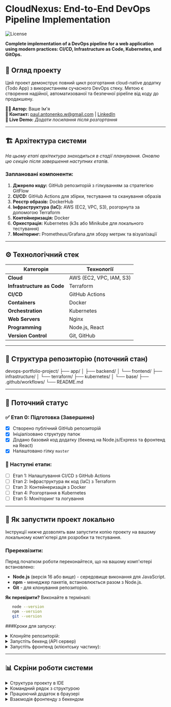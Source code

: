 # CloudNexus: End-to-End DevOps Pipeline Implementation

![License](https://img.shields.io/badge/License-MIT-green.svg?style=flat-square)

**Complete implementation of a DevOps pipeline for a web application using modern practices: CI/CD, Infrastructure as Code, Kubernetes, and GitOps.**

## 📖 Огляд проекту

Цей проект демонструє повний цикл розгортання cloud-native додатку (Todo App) з використанням сучасного DevOps стеку. Метою є створення надійної, автоматизованої та безпечної pipeline від коду до продакшену.

**👨‍💻 Автор:** Ваше Ім'я \
**📧 Контакт:** [paul.antonenko.w@gmail.com](paul.antonenko.w@gmail.com) | [LinkedIn](https://www.linkedin.com/in/pavlo-antonenko/) \
**🚀 Live Demo:** _Додати посилання після розгортання_

---

## 🏗 Архітектура системи

_На цьому етапі архітектура знаходиться в стадії планування. Оновлю цю секцію після завершення наступних етапів._

### Заплановані компоненти:
1. **Джерело коду:** GitHub репозиторій з гілкуванням за стратегією GitFlow
2. **CI/CD:** GitHub Actions для збірки, тестування та сканування образів
3. **Реєстр образів:** DockerHub
4. **Інфраструктура (IaC):** AWS (EC2, VPC, S3), розгорнута за допомогою Terraform
5. **Контейнеризація:** Docker
6. **Оркестрація:** Kubernetes (k3s або Minikube для локального тестування)
7. **Моніторинг:** Prometheus/Grafana для збору метрик та візуалізації

---

## ⚙️ Технологічний стек

| Категорія | Технології |
|-----------|------------|
| **Cloud** | AWS (EC2, VPC, IAM, S3) |
| **Infrastructure as Code** | Terraform |
| **CI/CD** | GitHub Actions |
| **Containers** | Docker |
| **Orchestration** | Kubernetes |
| **Web Servers** | Nginx |
| **Programming** | Node.js, React |
| **Version Control** | Git, GitHub |

---

## 📂 Структура репозиторію (поточний стан)

devops-portfolio-project/
├── app/
│   ├── backend/
│   └── frontend/
├── infrastructure/
│   └── terraform/
├── kubernetes/
│   └── base/
├── .github/workflows/
└── README.md

---

## 🚀 Поточний статус

### ✅ Етап 0: Підготовка (Завершено)
- [x] Створено публічний GitHub репозиторій
- [x] Ініціалізовано структуру папок
- [x] Додано базовий код додатку (бекенд на Node.js/Express та фронтенд на React)
- [x] Налаштовано гілку `master`

### 🔄 Наступні етапи:
- [ ] Етап 1: Налаштування CI/CD з GitHub Actions
- [ ] Етап 2: Інфраструктура як код (IaC) з Terraform
- [ ] Етап 3: Контейнеризація з Docker
- [ ] Етап 4: Розгортання в Kubernetes
- [ ] Етап 5: Моніторинг та логування

---

## 🚀 Як запустити проект локально

Інструкції нижче дозволять вам запустити копію проекту на вашому локальному комп'ютері для розробки та тестування.

### Пререквізити:

Перед початком роботи переконайтеся, що на вашому комп'ютері встановлено:
*   **Node.js** (версія 16 або вище) - середовище виконання для JavaScript.
*   **npm** - менеджер пакетів, встановлюється разом з Node.js.
*   **Git** - для клонування репозиторію.

**Як перевірити?** Виконайте в терміналі:
```bash
   node --version
   npm --version
   git --version
```

###Кроки для запуску:
<details>
<summary>Клонуйте репозиторій:</summary>
  
```bash
   git clone https://github.com/ваш-юзернейм/ваш-репозиторій.git
   cd ваш-репозиторій
```
</details>
<details>
<summary>Запустіть бекенд (API сервер)</summary>
+ Відкрийте термінал і перейдіть в папку бекенду:

```bash
   cd app/backend
```
+ Встановіть залежності:

```bash
  npm install
```
+ Запустіть сервер:

```bash
  npm run dev
```
+ Сервер запуститься на порту `3000`:`http://localhost:3000`
</details>
<details>
<summary>Запустіть фронтенд (клієнтську частину):</summary>
+ Відкрийте новий термінал (щоб не зупиняти бекенд) і перейдіть в папку фронтенду:

```bash
  cd app/frontend
```
+ Встановіть залежності:

```bash
  npm install
```
+ Запустіть клієнт:

```bash
  npm run dev
```
+ Додаток автоматично відкриється в браузері на порту `5173`:`http://localhost:5173`
</details>

---

## 📊 Скріни роботи системи

<details>
<summary>Структура проекту в IDE</summary>
![Project Structure in IDE](docs/images/stage-0-ide-structure.png)
*Створена структура папок відповідає плану. Видно папки `app/backend`, `app/frontend`, `infrastructure/` та інші.*
</details>

<details>
<summary>Командний рядок з структурою</summary>
![Terminal Tree Command](docs/images/stage-0-terminal-tree.png)
*Вивід команди `tree`, що підтверджує логічну організацію файлів проекту.*
</details>

<details>
<summary>Працюючий додаток в браузері</summary>
![Local Application Running](docs/images/stage-0-app-running.png)
*Frontend-додаток (React) успішно запущено на `localhost:3000` і взаємодіє з бекендом (Node.js).*
</details>

<details>
<summary>Взаємодія фронтенду з бекендом</summary>
![Browser Network Tab](docs/images/stage-0-network-requests.png)
*Вкладка "Мережа" в інструментах розробника браузера показує успішні HTTP-запити з фронтенду на бекенд-API.*
</details>
